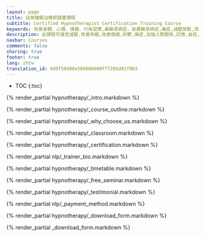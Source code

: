 ```yaml
---
layout: page
title: 註冊催眠治療師證書課程
subtitle: Certified Hypnotherapist Certification Training Course
keywords: 改善身體、心理、情緒、行為習慣,鼻敏感病症，皮膚敏感病症,痛症,減壓放鬆,改善睡眠質素,改善情緒，人際關係,控制體重,增強記憶力,增加自信,消除抑鬱,消除驚恐,戒煙,戒酒
description: 此課程可達至減壓,改善失眠,改善情緒,抑鬱,痛症,加強人際關係,記憶,自信,控制體重
navbar: Courses
comments: false
sharing: true
footer: true
lang: zhtw
translation_id: 4d9f59d08e580006000ff7205d01f003
---
```


* TOC
{:toc}


{% render_partial hypnotherapy/_intro.markdown %}

{% render_partial hypnotherapy/_course_outline.markdown %}

{% render_partial hypnotherapy/_why_choose_us.markdown %}

{% render_partial hypnotherapy/_classroom.markdown %}

{% render_partial hypnotherapy/_certification.markdown %}

{% render_partial nlp/_trainer_bio.markdown %}

{% render_partial hypnotherapy/_timetable.markdown %}

{% render_partial hypnotherapy/_free_seminar.markdown %}

{% render_partial hypnotherapy/_testimonial.markdown %}

{% render_partial nlp/_payment_method.markdown %}

{% render_partial hypnotherapy/_download_form.markdown %}

{% render_partial _download_form.markdown %}

